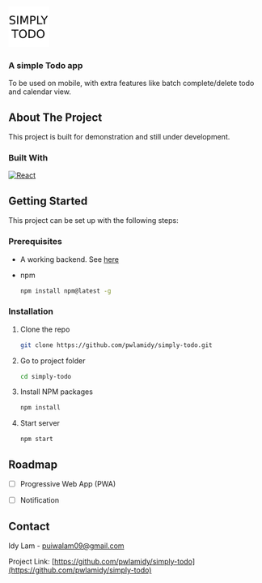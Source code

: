 <div>
  <a href="https://github.com/pwlamidy/simply-todo">
    <img src="public/simplytodo.png" alt="Logo" width="80" height="80">
  </a>

  <h3>A simple Todo app</h3>

  <p>
    To be used on mobile, with extra features like batch complete/delete todo and calendar view.
    <!-- <br />
    <br />
    <a href="http://13.57.211.62">View Demo</a> -->
  </p>
</div>

<!-- ABOUT THE PROJECT -->
## About The Project

<p>This project is built for demonstration and still under development.</p>

<!-- [![Product Name Screen Shot][product-screenshot]](http://13.57.211.62) -->



### Built With
[![React][React.js]][React-url]



<!-- GETTING STARTED -->
## Getting Started

This project can be set up with the following steps:

### Prerequisites

* A working backend. See [here](https://github.com/pwlamidy/simply-todo-backend)

* npm
  ```sh
  npm install npm@latest -g
  ```

### Installation

1. Clone the repo
   ```sh
   git clone https://github.com/pwlamidy/simply-todo.git
   ```
2. Go to project folder
   ```sh
   cd simply-todo
   ```
3. Install NPM packages
   ```sh
   npm install
   ```
4. Start server
   ```sh
   npm start
   ```



<!-- ROADMAP -->
## Roadmap

- [ ] Progressive Web App (PWA)
- [ ] Notification



<!-- CONTACT -->
## Contact

Idy Lam - puiwalam09@gmail.com

Project Link: [https://github.com/pwlamidy/simply-todo](https://github.com/pwlamidy/simply-todo)



<!-- MARKDOWN LINKS & IMAGES -->
[product-screenshot]: images/todo_sample.gif
[React.js]: https://img.shields.io/badge/React-20232A?style=for-the-badge&logo=react&logoColor=61DAFB
[React-url]: https://reactjs.org/
